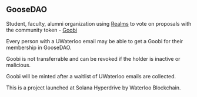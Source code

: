 ## GooseDAO

Student, faculty, alumni organization using [Realms](https://app.realms.today/dao/CtjPXeaKHpZLHMgQhKmwfwXGsGterCE2CbQpGiA6CE42) to vote on proposals with the community token - [Goobi](https://www.goobi-goose.xyz/)

Every person with a UWaterloo email may be able to get a Goobi for their membership in GooseDAO.

Goobi is not transferrable and can be revoked if the holder is inactive or malicious.

Goobi will be minted after a waitlist of UWaterloo emails are collected.

This is a project launched at Solana Hyperdrive by Waterloo Blockchain.